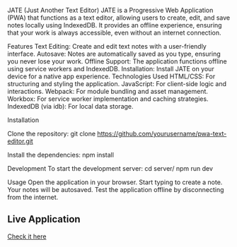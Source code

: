 JATE (Just Another Text Editor)
JATE is a Progressive Web Application (PWA) that functions as a text editor, allowing users to create, edit, and save notes locally using IndexedDB. It provides an offline experience, ensuring that your work is always accessible, even without an internet connection.

Features
Text Editing: Create and edit text notes with a user-friendly interface.
Autosave: Notes are automatically saved as you type, ensuring you never lose your work.
Offline Support: The application functions offline using service workers and IndexedDB.
Installation: Install JATE on your device for a native app experience.
Technologies Used
HTML/CSS: For structuring and styling the application.
JavaScript: For client-side logic and interactions.
Webpack: For module bundling and asset management.
Workbox: For service worker implementation and caching strategies.
IndexedDB (via idb): For local data storage.

Installation

Clone the repository:
git clone https://github.com/yourusername/pwa-text-editor.git


Install the dependencies:
npm install

Development
To start the development server:
cd server/
npm run dev

Usage
Open the application in your browser.
Start typing to create a note. Your notes will be autosaved.
Test the application offline by disconnecting from the internet.

## Live Application
[Check it here](https://pwa-text-editor-p48h.onrender.com)
